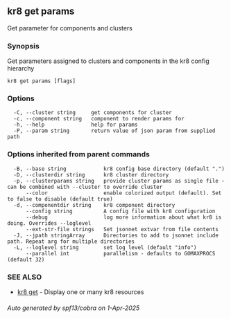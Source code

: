 ## kr8 get params

Get parameter for components and clusters

### Synopsis

Get parameters assigned to clusters and components in the kr8 config hierarchy

```
kr8 get params [flags]
```

### Options

```
  -C, --cluster string     get components for cluster
  -c, --component string   component to render params for
  -h, --help               help for params
  -P, --param string       return value of json param from supplied path
```

### Options inherited from parent commands

```
  -B, --base string            kr8 config base directory (default ".")
  -D, --clusterdir string      kr8 cluster directory
  -p, --clusterparams string   provide cluster params as single file - can be combined with --cluster to override cluster
      --color                  enable colorized output (default). Set to false to disable (default true)
  -d, --componentdir string    kr8 component directory
      --config string          A config file with kr8 configuration
      --debug                  log more information about what kr8 is doing. Overrides --loglevel
      --ext-str-file strings   Set jsonnet extvar from file contents
  -J, --jpath stringArray      Directories to add to jsonnet include path. Repeat arg for multiple directories
  -L, --loglevel string        set log level (default "info")
      --parallel int           parallelism - defaults to GOMAXPROCS (default 32)
```

### SEE ALSO

* [kr8 get](kr8_get.md)	 - Display one or many kr8 resources

###### Auto generated by spf13/cobra on 1-Apr-2025
